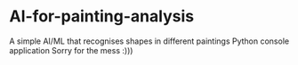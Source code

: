 # AI-for-painting-analysis
A simple AI/ML that recognises shapes in different paintings
Python console application
Sorry for the mess :)))
